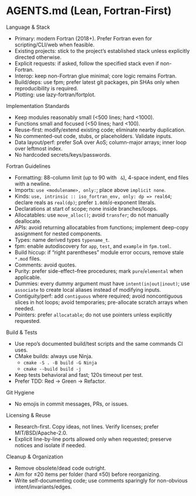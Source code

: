 # AGENTS.md (Lean, Fortran-First)

Language & Stack
- Primary: modern Fortran (2018+). Prefer Fortran even for scripting/CLI/web when feasible.
- Existing projects: stick to the project’s established stack unless explicitly directed otherwise.
- Explicit requests: if asked, follow the specified stack even if non-Fortran.
- Interop: keep non-Fortran glue minimal; core logic remains Fortran.
- Build/deps: use fpm; prefer latest git packages, pin SHAs only when reproducibility is required.
- Plotting: use lazy-fortran/fortplot.

Implementation Standards
- Keep modules reasonably small (<500 lines; hard <1000).
- Functions small and focused (<50 lines; hard <100).
- Reuse-first: modify/extend existing code; eliminate nearby duplication.
- No commented-out code, stubs, or placeholders. Validate inputs.
- Data layout/perf: prefer SoA over AoS; column-major arrays; inner loop over leftmost index.
- No hardcoded secrets/keys/passwords.

Fortran Guidelines
- Formatting: 88-column limit (up to 90 with ` &`), 4-space indent, end files with a newline.
- Imports: `use <modulename>, only:`; place above `implicit none`.
- Kinds: `use, intrinsic :: iso_fortran_env, only: dp => real64`; declare reals as `real(dp)`; prefer `1.0d0`/`d`-exponent literals.
- Declarations at start of scope; none inside branches/loops.
- Allocatables: use `move_alloc()`; avoid `transfer`; do not manually deallocate.
- APIs: avoid returning allocatables from functions; implement deep-copy assignment for nested components.
- Types: name derived types `typename_t`.
- fpm: enable autodiscovery for `app`, `test`, and `example` in `fpm.toml`.
- Build hiccup: if “right parentheses” module error occurs, remove stale `*.mod` files.
- Comments: avoid quotes.
- Purity: prefer side-effect–free procedures; mark `pure`/`elemental` when applicable.
- Dummies: every dummy argument must have `intent(in|out|inout)`; use `associate` to create local aliases instead of modifying inputs.
- Contiguity/perf: add `contiguous` where required; avoid noncontiguous slices in hot loops; avoid temporaries; pre-allocate scratch arrays when needed.
- Pointers: prefer `allocatable`; do not use pointers unless explicitly requested.

Build & Tests
- Use repo’s documented build/test scripts and the same commands CI uses.
- CMake builds: always use Ninja.
  - `cmake -S . -B build -G Ninja`
  - `cmake --build build -j`
- Keep tests behavioral and fast; 120s timeout per test.
- Prefer TDD: Red → Green → Refactor.

Git Hygiene
- No emojis in commit messages, PRs, or issues.

Licensing & Reuse
- Research-first. Copy ideas, not lines. Verify licenses; prefer MIT/BSD/Apache-2.0.
- Explicit line-by-line ports allowed only when requested; preserve notices and isolate if needed.

Cleanup & Organization
- Remove obsolete/dead code outright.
- Aim for ≤20 items per folder (hard ≤50) before reorganizing.
- Write self-documenting code; use comments sparingly for non-obvious intent/invariants/edges.
